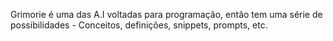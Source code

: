 Grimorie é uma das A.I voltadas para programação, então tem uma série de possibilidades - Conceitos, definições, snippets, prompts, etc.